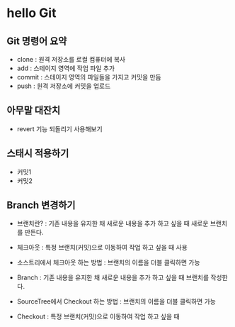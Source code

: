 # hello Git

## Git 명령어 요약
- clone : 원격 저장소를 로컬 컴퓨터에 복사
- add : 스테이지 영역에 작업 파일 추가
- commit : 스테이지 영역의 파일들을 가지고 커밋을 만듬
- push : 원격 저장소에 커밋을 업로드


## 아무말 대잔치
 - revert 기능 되돌리기 사용해보기

 ## 스태시 적용하기
 - 커밋1
 - 커밋2

## Branch 변경하기
- 브랜치란? : 기존 내용을 유지한 채 새로운 내용을 추가 하고 싶을 때 새로운 브랜치를 만든다.
- 체크아웃 : 특정 브랜치(커밋)으로 이동하여 작업 하고 싶을 때 사용
- 소스트리에서 체크아웃 하는 방법 : 브랜치의 이름을 더블 클릭하면 가능


- Branch : 기존 내용을 유지한 채 새로운 내용을 추가 하고 싶을 때 브랜치를 작성한다.
- SourceTree에서 Checkout 하는 방법 : 브랜치의 이름을 더블 클릭하면 가능
- Checkout : 특정 브랜치(커밋)으로 이동하여 작업 하고 싶을 때
